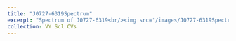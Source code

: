 ```yaml
---
title: "J0727-6319Spectrum"
excerpt: "Spectrum of J0727-6319<br/><img src='/images/J0727-6319Spectrum.png'>"
collection: VY Scl CVs
---
```

